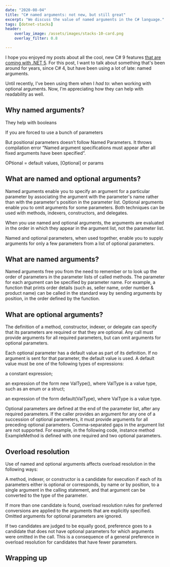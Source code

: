 ```yaml
---
date: "2020-08-04"
title: "C# named arguments: not new, but still great"
excerpt: "We discuss the value of named arguments in the C# language."
tags: [dotnet-stacks]
header:
    overlay_image: /assets/images/stacks-10-card.png
    overlay_filter: 0.8

---
```


I hope you enjoyed my posts about all the cool, new C# 9 features [that are coming with .NET 5](https://daveabrock.com/2020/06/29/c-sharp-9-deep-dive-inits). For this post, I want to talk about something that's been around for years, since C# 4, but have been using a lot of late: named arguments.

Until recently, I've been using them when I *had to*: when working with optional arguments. Now, I'm appreciating how they can help with readability as well.


## Why named arguments?

They help with booleans

If you are forced to use a bunch of parameters

But positional parameters doesn’t follow Named Parameters. It throws compilation error “Named argument specifications must appear after all fixed arguments have been specified”.

OPtional = default values, [Optional] or params

## What are named and optional arguments?

Named arguments enable you to specify an argument for a particular parameter by associating the argument with the parameter's name rather than with the parameter's position in the parameter list. Optional arguments enable you to omit arguments for some parameters. Both techniques can be used with methods, indexers, constructors, and delegates.

When you use named and optional arguments, the arguments are evaluated in the order in which they appear in the argument list, not the parameter list.

Named and optional parameters, when used together, enable you to supply arguments for only a few parameters from a list of optional parameters.

## What are named arguments?

Named arguments free you from the need to remember or to look up the order of parameters in the parameter lists of called methods. The parameter for each argument can be specified by parameter name. For example, a function that prints order details (such as, seller name, order number & product name) can be called in the standard way by sending arguments by position, in the order defined by the function.

## What are optional arguments?

The definition of a method, constructor, indexer, or delegate can specify that its parameters are required or that they are optional. Any call must provide arguments for all required parameters, but can omit arguments for optional parameters.

Each optional parameter has a default value as part of its definition. If no argument is sent for that parameter, the default value is used. A default value must be one of the following types of expressions:

a constant expression;

an expression of the form new ValType(), where ValType is a value type, such as an enum or a struct;

an expression of the form default(ValType), where ValType is a value type.

Optional parameters are defined at the end of the parameter list, after any required parameters. If the caller provides an argument for any one of a succession of optional parameters, it must provide arguments for all preceding optional parameters. Comma-separated gaps in the argument list are not supported. For example, in the following code, instance method ExampleMethod is defined with one required and two optional parameters.

## Overload resolution

Use of named and optional arguments affects overload resolution in the following ways:

A method, indexer, or constructor is a candidate for execution if each of its parameters either is optional or corresponds, by name or by position, to a single argument in the calling statement, and that argument can be converted to the type of the parameter.

If more than one candidate is found, overload resolution rules for preferred conversions are applied to the arguments that are explicitly specified. Omitted arguments for optional parameters are ignored.

If two candidates are judged to be equally good, preference goes to a candidate that does not have optional parameters for which arguments were omitted in the call. This is a consequence of a general preference in overload resolution for candidates that have fewer parameters.

## Wrapping up
